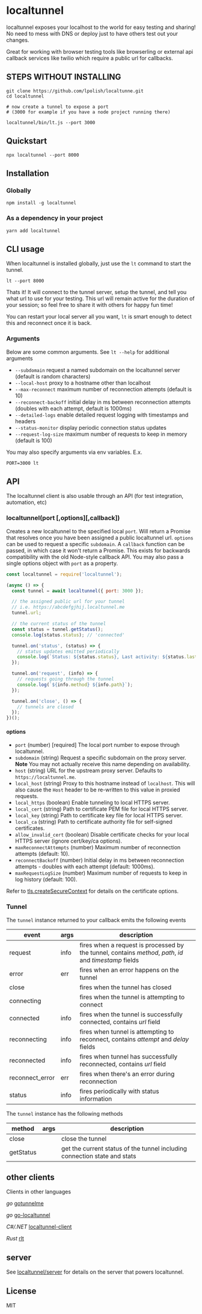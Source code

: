 # localtunnel

localtunnel exposes your localhost to the world for easy testing and sharing! No need to mess with DNS or deploy just to have others test out your changes.

Great for working with browser testing tools like browserling or external api callback services like twilio which require a public url for callbacks.

## STEPS WITHOUT INSTALLING

```
git clone https://github.com/lpolish/localtunne.git
cd localtunnel

# now create a tunnel to expose a port
# (3000 for example if you have a node project running there)

localtunnel/bin/lt.js --port 3000
```

## Quickstart

```
npx localtunnel --port 8000
```

## Installation

### Globally

```
npm install -g localtunnel
```

### As a dependency in your project

```
yarn add localtunnel
```

## CLI usage

When localtunnel is installed globally, just use the `lt` command to start the tunnel.

```
lt --port 8000
```

Thats it! It will connect to the tunnel server, setup the tunnel, and tell you what url to use for your testing. This url will remain active for the duration of your session; so feel free to share it with others for happy fun time!

You can restart your local server all you want, `lt` is smart enough to detect this and reconnect once it is back.

### Arguments

Below are some common arguments. See `lt --help` for additional arguments

- `--subdomain` request a named subdomain on the localtunnel server (default is random characters)
- `--local-host` proxy to a hostname other than localhost
- `--max-reconnect` maximum number of reconnection attempts (default is 10)
- `--reconnect-backoff` initial delay in ms between reconnection attempts (doubles with each attempt, default is 1000ms)
- `--detailed-logs` enable detailed request logging with timestamps and headers
- `--status-monitor` display periodic connection status updates
- `--request-log-size` maximum number of requests to keep in memory (default is 100)

You may also specify arguments via env variables. E.x.

```
PORT=3000 lt
```

## API

The localtunnel client is also usable through an API (for test integration, automation, etc)

### localtunnel(port [,options][,callback])

Creates a new localtunnel to the specified local `port`. Will return a Promise that resolves once you have been assigned a public localtunnel url. `options` can be used to request a specific `subdomain`. A `callback` function can be passed, in which case it won't return a Promise. This exists for backwards compatibility with the old Node-style callback API. You may also pass a single options object with `port` as a property.

```js
const localtunnel = require('localtunnel');

(async () => {
  const tunnel = await localtunnel({ port: 3000 });

  // the assigned public url for your tunnel
  // i.e. https://abcdefgjhij.localtunnel.me
  tunnel.url;

  // the current status of the tunnel
  const status = tunnel.getStatus();
  console.log(status.status); // 'connected'

  tunnel.on('status', (status) => {
    // status updates emitted periodically
    console.log(`Status: ${status.status}, Last activity: ${status.lastActive}`);
  });

  tunnel.on('request', (info) => {
    // requests going through the tunnel
    console.log(`${info.method} ${info.path}`);
  });

  tunnel.on('close', () => {
    // tunnels are closed
  });
})();
```

#### options

- `port` (number) [required] The local port number to expose through localtunnel.
- `subdomain` (string) Request a specific subdomain on the proxy server. **Note** You may not actually receive this name depending on availability.
- `host` (string) URL for the upstream proxy server. Defaults to `https://localtunnel.me`.
- `local_host` (string) Proxy to this hostname instead of `localhost`. This will also cause the `Host` header to be re-written to this value in proxied requests.
- `local_https` (boolean) Enable tunneling to local HTTPS server.
- `local_cert` (string) Path to certificate PEM file for local HTTPS server.
- `local_key` (string) Path to certificate key file for local HTTPS server.
- `local_ca` (string) Path to certificate authority file for self-signed certificates.
- `allow_invalid_cert` (boolean) Disable certificate checks for your local HTTPS server (ignore cert/key/ca options).
- `maxReconnectAttempts` (number) Maximum number of reconnection attempts (default: 10).
- `reconnectBackoff` (number) Initial delay in ms between reconnection attempts - doubles with each attempt (default: 1000ms).
- `maxRequestLogSize` (number) Maximum number of requests to keep in log history (default: 100).

Refer to [tls.createSecureContext](https://nodejs.org/api/tls.html#tls_tls_createsecurecontext_options) for details on the certificate options.

### Tunnel

The `tunnel` instance returned to your callback emits the following events

| event           | args | description                                                                          |
| --------------- | ---- | ------------------------------------------------------------------------------------ |
| request         | info | fires when a request is processed by the tunnel, contains _method_, _path_, _id_ and _timestamp_ fields |
| error           | err  | fires when an error happens on the tunnel                                            |
| close           |      | fires when the tunnel has closed                                                     |
| connecting      |      | fires when the tunnel is attempting to connect                                       |
| connected       | info | fires when the tunnel is successfully connected, contains _url_ field               |
| reconnecting    | info | fires when tunnel is attempting to reconnect, contains _attempt_ and _delay_ fields |
| reconnected     | info | fires when tunnel has successfully reconnected, contains _url_ field                |
| reconnect_error | err  | fires when there's an error during reconnection                                     |
| status          | info | fires periodically with status information                                           |

The `tunnel` instance has the following methods

| method    | args | description                                                                |
| --------- | ---- | -------------------------------------------------------------------------- |
| close     |      | close the tunnel                                                           |
| getStatus |      | get the current status of the tunnel including connection state and stats  |

## other clients

Clients in other languages

_go_ [gotunnelme](https://github.com/NoahShen/gotunnelme)

_go_ [go-localtunnel](https://github.com/localtunnel/go-localtunnel)

_C#/.NET_ [localtunnel-client](https://github.com/angelobreuer/localtunnel-client)

_Rust_ [rlt](https://github.com/kaichaosun/rlt)

## server

See [localtunnel/server](//github.com/localtunnel/server) for details on the server that powers localtunnel.

## License

MIT
